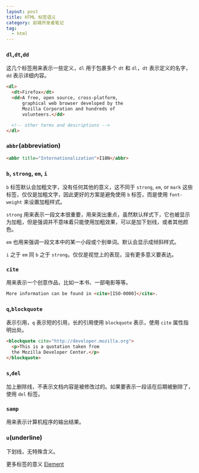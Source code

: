 ```yaml
---
layout: post
title: HTML 标签语义
category: 前端开发者笔记
tag:
  - html
---
```



### `dl`,`dt`,`dd`

这几个标签用来表示一些定义，`dl` 用于包裹多个 `dt` 和 `dl`，`dt` 表示定义的名字，`dd` 表示详细内容。

```html
<dl>
  <dt>Firefox</dt>
  <dd>A free, open source, cross-platform,
      graphical web browser developed by the
      Mozilla Corporation and hundreds of
      volunteers.</dd>

  <!-- other terms and descriptions -->
</dl>
```

### `abbr`(abbreviation)

```html
<abbr title="Internationalization">I18N</abbr>
```

### `b`, `strong`, `em`, `i`

`b` 标签默认会加粗文字，没有任何其他的意义，这不同于 `strong`, `em`, or `mark` 这些标签，仅仅是加粗文字，因此更好的方案是避免使用 `b` 标签，而是使用 `font-weight` 来设置加粗样式。

`strong` 用来表示一段文本很重要，用来突出重点，虽然默认样式下，它也被显示为加粗，但是强调并不意味着只能使用加粗效果，可以是加下划线，或者其他颜色。

`em` 也用来强调一段文本中的某一小段或个别单词。默认会显示成倾斜样式。

`i` 之于 `em` 同 `b` 之于 `strong`。仅仅是视觉上的表现，没有更多意义要表达。

### `cite`

用来表示一个创意作品，比如一本书、一部电影等等。

```html
More information can be found in <cite>[ISO-0000]</cite>.
```

### `q`,`blockquote`

表示引用，`q` 表示短的引用，长的引用使用 `blockquote` 表示，使用 `cite` 属性指明出处。

```html
<blockquote cite="http://developer.mozilla.org">
  <p>This is a quotation taken from
  the Mozilla Developer Center.</p>
</blockquote>
```

### `s`,`del`

加上删除线，不表示文档内容是被修改过的。如果要表示一段话在后期被删除了，使用 `del` 标签。

### `samp`

用来表示计算机程序的输出结果。

### `u`(underline)

下划线，无特殊含义。


更多标签的意义 [Element](https://developer.mozilla.org/en-US/docs/Web/HTML/Element)
